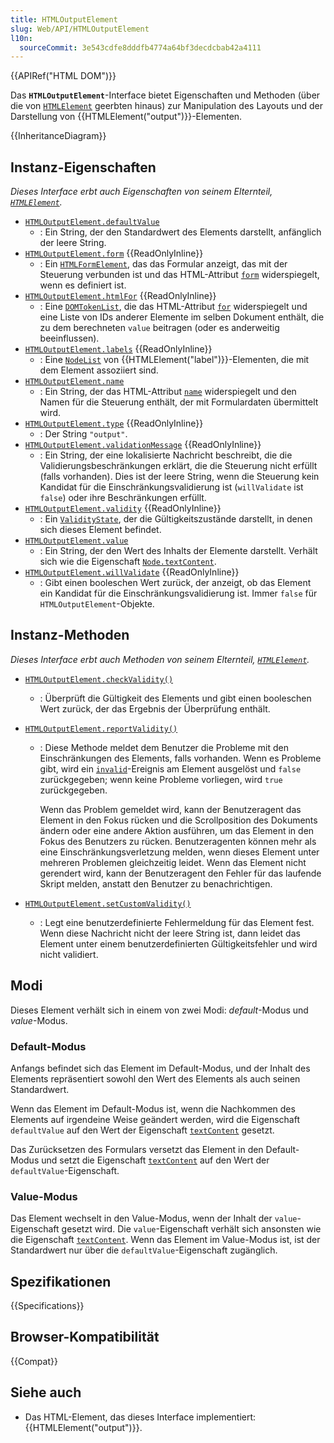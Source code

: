 ```yaml
---
title: HTMLOutputElement
slug: Web/API/HTMLOutputElement
l10n:
  sourceCommit: 3e543cdfe8dddfb4774a64bf3decdcbab42a4111
---
```


{{APIRef("HTML DOM")}}

Das **`HTMLOutputElement`**-Interface bietet Eigenschaften und Methoden (über die von [`HTMLElement`](/de/docs/Web/API/HTMLElement) geerbten hinaus) zur Manipulation des Layouts und der Darstellung von {{HTMLElement("output")}}-Elementen.

{{InheritanceDiagram}}

## Instanz-Eigenschaften

_Dieses Interface erbt auch Eigenschaften von seinem Elternteil, [`HTMLElement`](/de/docs/Web/API/HTMLElement)._

- [`HTMLOutputElement.defaultValue`](/de/docs/Web/API/HTMLOutputElement/defaultValue)
  - : Ein String, der den Standardwert des Elements darstellt, anfänglich der leere String.
- [`HTMLOutputElement.form`](/de/docs/Web/API/HTMLOutputElement/form) {{ReadOnlyInline}}
  - : Ein [`HTMLFormElement`](/de/docs/Web/API/HTMLFormElement), das das Formular anzeigt, das mit der Steuerung verbunden ist und das HTML-Attribut [`form`](/de/docs/Web/HTML/Reference/Elements/output#form) widerspiegelt, wenn es definiert ist.
- [`HTMLOutputElement.htmlFor`](/de/docs/Web/API/HTMLOutputElement/htmlFor) {{ReadOnlyInline}}
  - : Eine [`DOMTokenList`](/de/docs/Web/API/DOMTokenList), die das HTML-Attribut [`for`](/de/docs/Web/HTML/Reference/Elements/output#for) widerspiegelt und eine Liste von IDs anderer Elemente im selben Dokument enthält, die zu dem berechneten `value` beitragen (oder es anderweitig beeinflussen).
- [`HTMLOutputElement.labels`](/de/docs/Web/API/HTMLOutputElement/labels) {{ReadOnlyInline}}
  - : Eine [`NodeList`](/de/docs/Web/API/NodeList) von {{HTMLElement("label")}}-Elementen, die mit dem Element assoziiert sind.
- [`HTMLOutputElement.name`](/de/docs/Web/API/HTMLOutputElement/name)
  - : Ein String, der das HTML-Attribut [`name`](/de/docs/Web/HTML/Reference/Elements/output#name) widerspiegelt und den Namen für die Steuerung enthält, der mit Formulardaten übermittelt wird.
- [`HTMLOutputElement.type`](/de/docs/Web/API/HTMLOutputElement/type) {{ReadOnlyInline}}
  - : Der String `"output"`.
- [`HTMLOutputElement.validationMessage`](/de/docs/Web/API/HTMLOutputElement/validationMessage) {{ReadOnlyInline}}
  - : Ein String, der eine lokalisierte Nachricht beschreibt, die die Validierungsbeschränkungen erklärt, die die Steuerung nicht erfüllt (falls vorhanden). Dies ist der leere String, wenn die Steuerung kein Kandidat für die Einschränkungsvalidierung ist (`willValidate` ist `false`) oder ihre Beschränkungen erfüllt.
- [`HTMLOutputElement.validity`](/de/docs/Web/API/HTMLOutputElement/validity) {{ReadOnlyInline}}
  - : Ein [`ValidityState`](/de/docs/Web/API/ValidityState), der die Gültigkeitszustände darstellt, in denen sich dieses Element befindet.
- [`HTMLOutputElement.value`](/de/docs/Web/API/HTMLOutputElement/value)
  - : Ein String, der den Wert des Inhalts der Elemente darstellt. Verhält sich wie die Eigenschaft [`Node.textContent`](/de/docs/Web/API/Node/textContent).
- [`HTMLOutputElement.willValidate`](/de/docs/Web/API/HTMLOutputElement/willValidate) {{ReadOnlyInline}}
  - : Gibt einen booleschen Wert zurück, der anzeigt, ob das Element ein Kandidat für die Einschränkungsvalidierung ist. Immer `false` für `HTMLOutputElement`-Objekte.

## Instanz-Methoden

_Dieses Interface erbt auch Methoden von seinem Elternteil, [`HTMLElement`](/de/docs/Web/API/HTMLElement)._

- [`HTMLOutputElement.checkValidity()`](/de/docs/Web/API/HTMLOutputElement/checkValidity)
  - : Überprüft die Gültigkeit des Elements und gibt einen booleschen Wert zurück, der das Ergebnis der Überprüfung enthält.
- [`HTMLOutputElement.reportValidity()`](/de/docs/Web/API/HTMLOutputElement/reportValidity)

  - : Diese Methode meldet dem Benutzer die Probleme mit den Einschränkungen des Elements, falls vorhanden. Wenn es Probleme gibt, wird ein [`invalid`](/de/docs/Web/API/HTMLInputElement/invalid_event)-Ereignis am Element ausgelöst und `false` zurückgegeben; wenn keine Probleme vorliegen, wird `true` zurückgegeben.

    Wenn das Problem gemeldet wird, kann der Benutzeragent das Element in den Fokus rücken und die Scrollposition des Dokuments ändern oder eine andere Aktion ausführen, um das Element in den Fokus des Benutzers zu rücken. Benutzeragenten können mehr als eine Einschränkungsverletzung melden, wenn dieses Element unter mehreren Problemen gleichzeitig leidet. Wenn das Element nicht gerendert wird, kann der Benutzeragent den Fehler für das laufende Skript melden, anstatt den Benutzer zu benachrichtigen.

- [`HTMLOutputElement.setCustomValidity()`](/de/docs/Web/API/HTMLOutputElement/setCustomValidity)
  - : Legt eine benutzerdefinierte Fehlermeldung für das Element fest. Wenn diese Nachricht nicht der leere String ist, dann leidet das Element unter einem benutzerdefinierten Gültigkeitsfehler und wird nicht validiert.

## Modi

Dieses Element verhält sich in einem von zwei Modi: _default_-Modus und _value_-Modus.

### Default-Modus

Anfangs befindet sich das Element im Default-Modus, und der Inhalt des Elements repräsentiert sowohl den Wert des Elements als auch seinen Standardwert.

Wenn das Element im Default-Modus ist, wenn die Nachkommen des Elements auf irgendeine Weise geändert werden, wird die Eigenschaft `defaultValue` auf den Wert der Eigenschaft [`textContent`](/de/docs/Web/API/Node/textContent) gesetzt.

Das Zurücksetzen des Formulars versetzt das Element in den Default-Modus und setzt die Eigenschaft [`textContent`](/de/docs/Web/API/Node/textContent) auf den Wert der `defaultValue`-Eigenschaft.

### Value-Modus

Das Element wechselt in den Value-Modus, wenn der Inhalt der `value`-Eigenschaft gesetzt wird. Die `value`-Eigenschaft verhält sich ansonsten wie die Eigenschaft [`textContent`](/de/docs/Web/API/Node/textContent). Wenn das Element im Value-Modus ist, ist der Standardwert nur über die `defaultValue`-Eigenschaft zugänglich.

## Spezifikationen

{{Specifications}}

## Browser-Kompatibilität

{{Compat}}

## Siehe auch

- Das HTML-Element, das dieses Interface implementiert: {{HTMLElement("output")}}.
